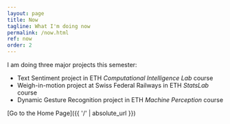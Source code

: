 ```yaml
---
layout: page
title: Now
tagline: What I'm doing now
permalink: /now.html
ref: now
order: 2
---
```


I am doing three major projects this semester:

 - Text Sentiment project in ETH *Computational Intelligence Lab* course
 - Weigh-in-motion project at Swiss Federal Railways in ETH *StatsLab* course
 - Dynamic Gesture Recognition project in ETH *Machine Perception* course

[Go to the Home Page]({{ '/' | absolute_url }})
